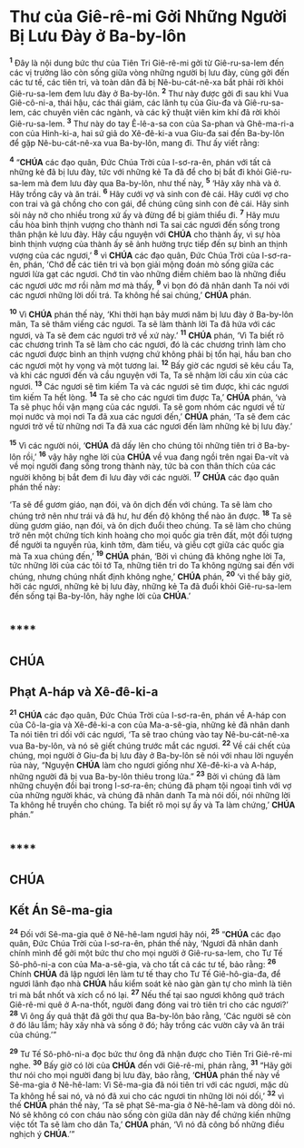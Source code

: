 # Thư của Giê-rê-mi Gởi Những Người Bị Lưu Đày ở Ba-by-lôn
<sup><b>1</b></sup> Đây là nội dung bức thư của Tiên Tri Giê-rê-mi gởi từ Giê-ru-sa-lem đến các vị trưởng lão còn sống giữa vòng những người bị lưu đày, cùng gởi đến các tư tế, các tiên tri, và toàn dân đã bị Nê-bu-cát-nê-xa bắt phải rời khỏi Giê-ru-sa-lem đem lưu đày ở Ba-by-lôn. <sup><b>2</b></sup> Thư này được gởi đi sau khi Vua Giê-cô-ni-a, thái hậu, các thái giám, các lãnh tụ của Giu-đa và Giê-ru-sa-lem, các chuyên viên các ngành, và các kỹ thuật viên kim khí đã rời khỏi Giê-ru-sa-lem. <sup><b>3</b></sup> Thư này do tay Ê-lê-a-sa con của Sa-phan và Ghê-ma-ri-a con của Hinh-ki-a, hai sứ giả do Xê-đê-ki-a vua Giu-đa sai đến Ba-by-lôn để gặp Nê-bu-cát-nê-xa vua Ba-by-lôn, mang đi. Thư ấy viết rằng:

<sup><b>4</b></sup> “**CHÚA** các đạo quân, Đức Chúa Trời của I-sơ-ra-ên, phán với tất cả những kẻ đã bị lưu đày, tức với những kẻ Ta đã để cho bị bắt đi khỏi Giê-ru-sa-lem mà đem lưu đày qua Ba-by-lôn, như thế này, <sup><b>5</b></sup> ‘Hãy xây nhà và ở. Hãy trồng cây và ăn trái. <sup><b>6</b></sup> Hãy cưới vợ và sinh con đẻ cái. Hãy cưới vợ cho con trai và gả chồng cho con gái, để chúng cũng sinh con đẻ cái. Hãy sinh sôi nảy nở cho nhiều trong xứ ấy và đừng để bị giảm thiểu đi. <sup><b>7</b></sup> Hãy mưu cầu hòa bình thịnh vượng cho thành nơi Ta sai các ngươi đến sống trong thân phận kẻ lưu đày. Hãy cầu nguyện với **CHÚA** cho thành ấy, vì sự hòa bình thịnh vượng của thành ấy sẽ ảnh hưởng trực tiếp đến sự bình an thịnh vượng của các ngươi,’ <sup><b>8</b></sup> vì **CHÚA** các đạo quân, Đức Chúa Trời của I-sơ-ra-ên, phán, ‘Chớ để các tiên tri và bọn giải mộng đoán mò sống giữa các ngươi lừa gạt các ngươi. Chớ tin vào những điềm chiêm bao là những điều các ngươi ước mơ rồi nằm mơ mà thấy, <sup><b>9</b></sup> vì bọn đó đã nhân danh Ta nói với các ngươi những lời dối trá. Ta không hề sai chúng,’ **CHÚA** phán.

<sup><b>10</b></sup> Vì **CHÚA** phán thế này, ‘Khi thời hạn bảy mươi năm bị lưu đày ở Ba-by-lôn mãn, Ta sẽ thăm viếng các ngươi. Ta sẽ làm thành lời Ta đã hứa với các ngươi, và Ta sẽ đem các ngươi trở về xứ này.’ <sup><b>11</b></sup> **CHÚA** phán, ‘Vì Ta biết rõ các chương trình Ta sẽ làm cho các ngươi, đó là các chương trình làm cho các ngươi được bình an thịnh vượng chứ không phải bị tổn hại, hầu ban cho các ngươi một hy vọng và một tương lai. <sup><b>12</b></sup> Bấy giờ các ngươi sẽ kêu cầu Ta, và khi các ngươi đến và cầu nguyện với Ta, Ta sẽ nhậm lời cầu xin của các ngươi. <sup><b>13</b></sup> Các ngươi sẽ tìm kiếm Ta và các ngươi sẽ tìm được, khi các ngươi tìm kiếm Ta hết lòng. <sup><b>14</b></sup> Ta sẽ cho các ngươi tìm được Ta,’ **CHÚA** phán, ‘và Ta sẽ phục hồi vận mạng của các ngươi. Ta sẽ gom nhóm các ngươi về từ mọi nước và mọi nơi Ta đã xua các ngươi đến,’ **CHÚA** phán, ‘Ta sẽ đem các ngươi trở về từ những nơi Ta đã xua các ngươi đến làm những kẻ bị lưu đày.’

<sup><b>15</b></sup> Vì các người nói, ‘**CHÚA** đã dấy lên cho chúng tôi những tiên tri ở Ba-by-lôn rồi,’ <sup><b>16</b></sup> vậy hãy nghe lời của **CHÚA** về vua đang ngồi trên ngai Đa-vít và về mọi người đang sống trong thành này, tức bà con thân thích của các người không bị bắt đem đi lưu đày với các người. <sup><b>17</b></sup> **CHÚA** các đạo quân phán thế này:

‘Ta sẽ để gươm giáo, nạn đói, và ôn dịch đến với chúng. Ta sẽ làm cho chúng trở nên như trái vả đã hư, hư đến độ không thể nào ăn được. <sup><b>18</b></sup> Ta sẽ dùng gươm giáo, nạn đói, và ôn dịch đuổi theo chúng. Ta sẽ làm cho chúng trở nên một chứng tích kinh hoàng cho mọi quốc gia trên đất, một đối tượng để người ta nguyền rủa, kinh tởm, đàm tiếu, và giễu cợt giữa các quốc gia mà Ta xua chúng đến,’ <sup><b>19</b></sup> **CHÚA** phán, ‘Bởi vì chúng đã không nghe lời Ta, tức những lời của các tôi tớ Ta, những tiên tri do Ta không ngừng sai đến với chúng, nhưng chúng nhất định không nghe,’ **CHÚA** phán, <sup><b>20</b></sup> ‘vì thế bây giờ, hỡi các ngươi, những kẻ bị lưu đày, những kẻ Ta đã đuổi khỏi Giê-ru-sa-lem đến sống tại Ba-by-lôn, hãy nghe lời của **CHÚA**.’


# 

## ****

## CHÚA

## Phạt A-háp và Xê-đê-ki-a
<sup><b>21</b></sup> **CHÚA** các đạo quân, Đức Chúa Trời của I-sơ-ra-ên, phán về A-háp con của Cô-la-gia và Xê-đê-ki-a con của Ma-a-sê-gia, những kẻ đã nhân danh Ta nói tiên tri dối với các ngươi, ‘Ta sẽ trao chúng vào tay Nê-bu-cát-nê-xa vua Ba-by-lôn, và nó sẽ giết chúng trước mắt các ngươi. <sup><b>22</b></sup> Về cái chết của chúng, mọi người ở Giu-đa bị lưu đày ở Ba-by-lôn sẽ nói với nhau lời nguyền rủa này, “Nguyện **CHÚA** làm cho ngươi giống như Xê-đê-ki-a và A-háp, những người đã bị vua Ba-by-lôn thiêu trong lửa.” <sup><b>23</b></sup> Bởi vì chúng đã làm những chuyện đồi bại trong I-sơ-ra-ên; chúng đã phạm tội ngoại tình với vợ của những người khác, và chúng đã nhân danh Ta mà nói dối, nói những lời Ta không hề truyền cho chúng. Ta biết rõ mọi sự ấy và Ta làm chứng,’ **CHÚA** phán.”


# 

## ****

## CHÚA

## Kết Án Sê-ma-gia
<sup><b>24</b></sup> Đối với Sê-ma-gia quê ở Nê-hê-lam ngươi hãy nói, <sup><b>25</b></sup> “**CHÚA** các đạo quân, Đức Chúa Trời của I-sơ-ra-ên, phán thế này, ‘Ngươi đã nhân danh chính mình để gởi một bức thư cho mọi người ở Giê-ru-sa-lem, cho Tư Tế Sô-phô-ni-a con của Ma-a-sê-gia, và cho tất cả các tư tế, bảo rằng: <sup><b>26</b></sup> Chính **CHÚA** đã lập ngươi lên làm tư tế thay cho Tư Tế Giê-hô-gia-đa, để ngươi lãnh đạo nhà **CHÚA** hầu kiểm soát kẻ nào gàn gàn tự cho mình là tiên tri mà bắt nhốt và xích cổ nó lại. <sup><b>27</b></sup> Nếu thế tại sao ngươi không quở trách Giê-rê-mi quê ở A-na-thốt, người đang đóng vai trò tiên tri cho các ngươi?’ <sup><b>28</b></sup> Vì ông ấy quả thật đã gởi thư qua Ba-by-lôn bảo rằng, ‘Các người sẽ còn ở đó lâu lắm; hãy xây nhà và sống ở đó; hãy trồng các vườn cây và ăn trái của chúng.’”

<sup><b>29</b></sup> Tư Tế Sô-phô-ni-a đọc bức thư ông đã nhận được cho Tiên Tri Giê-rê-mi nghe. <sup><b>30</b></sup> Bấy giờ có lời của **CHÚA** đến với Giê-rê-mi, phán rằng, <sup><b>31</b></sup> “Hãy gởi thư nói cho mọi người đang bị lưu đày, bảo rằng, ‘**CHÚA** phán thế này về Sê-ma-gia ở Nê-hê-lam: Vì Sê-ma-gia đã nói tiên tri với các ngươi, mặc dù Ta không hề sai nó, và nó đã xui cho các ngươi tin những lời nói dối,’ <sup><b>32</b></sup> vì thế **CHÚA** phán thế này, ‘Ta sẽ phạt Sê-ma-gia ở Nê-hê-lam và dòng dõi nó. Nó sẽ không có con cháu nào sống còn giữa dân này để chứng kiến những việc tốt Ta sẽ làm cho dân Ta,’ **CHÚA** phán, ‘Vì nó đã công bố những điều nghịch ý **CHÚA**.’”